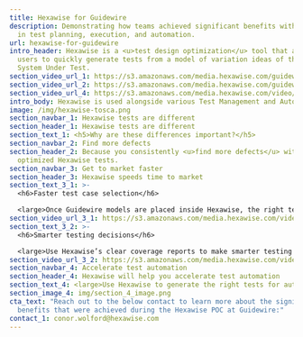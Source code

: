 ```yaml
---
title: Hexawise for Guidewire
description: Demonstrating how teams achieved significant benefits with Hexawise
  in test planning, execution, and automation.
url: hexawise-for-guidewire
intro_header: Hexawise is a <u>test design optimization</u> tool that allows
  users to quickly generate tests from a model of variation ideas of their
  System Under Test.
section_video_url_1: https://s3.amazonaws.com/media.hexawise.com/guidewire-no-matrices.mp4
section_video_url_2: https://s3.amazonaws.com/media.hexawise.com/guidewire-matrices.mp4
section_video_url_4: https://s3.amazonaws.com/media.hexawise.com/video/hexawise-guidewire-faster-automation.mp4
intro_body: Hexawise is used alongside various Test Management and Automation tools.
image: /img/hexawise-tosca.png
section_navbar_1: Hexawise tests are different
section_header_1: Hexawise tests are different
section_text_1: <h5>Why are these differences important?</h5>
section_navbar_2: Find more defects
section_header_2: Because you consistently <u>find more defects</u> with your
  optimized Hexawise tests.
section_navbar_3: Get to market faster
section_header_3: Hexawise speeds time to market
section_text_3_1: >-
  <h6>Faster test case selection</h6>

  <large>Once Guidewire models are placed inside Hexawise, the right tests for execution are quickly selected.</large>
section_video_url_3_1: https://s3.amazonaws.com/media.hexawise.com/video/hexawise-guidewire-faster-test-selection.mp4
section_text_3_2: >-
  <h6>Smarter testing decisions</h6>

  <large>Use Hexawise’s clear coverage reports to make smarter testing decisions about test case counts and coverage.</large>
section_video_url_3_2: https://s3.amazonaws.com/media.hexawise.com/video/hexawise-guidewire-communicate-coverage.mp4
section_navbar_4: Accelerate test automation
section_header_4: Hexawise will help you accelerate test automation
section_text_4: <large>Use Hexawise to generate the right tests for automation.</large>
section_image_4: img/section_4_image.png
cta_text: "Reach out to the below contact to learn more about the significant
  benefits that were achieved during the Hexawise POC at Guidewire:"
contact_1: conor.wolford@hexawise.com
---
```


